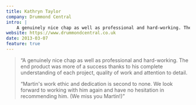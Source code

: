 ```yaml
---
title: Kathryn Taylor
company: Drummond Central
intro: |
    A genuinely nice chap as well as professional and hard-working. The end product was more of a success thanks to his complete understanding of each project, quality of work and attention to detail.
website: https://www.drummondcentral.co.uk
date: 2013-03-07
feature: true
---
```


> “A genuinely nice chap as well as professional and hard-working. The end product was more of a success thanks to his complete understanding of each project, quality of work and attention to detail.
>
> “Martin's work ethic and dedication is second to none. We look forward to working with him again and have no hesitation in recommending him. (We miss you Martin!)”
